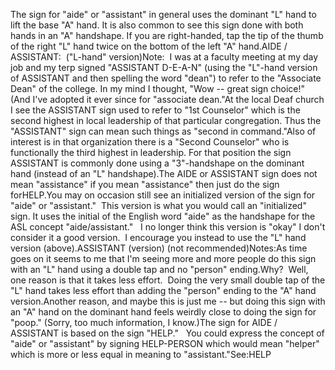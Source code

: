 The sign for "aide" or "assistant" in general uses the dominant 
	"L" hand to lift the base "A" hand. It is also common to see this sign 
	done with both hands in an "A" handshape. If you are right-handed, tap the 
	tip of the thumb of the right "L" hand twice on the bottom of the left "A" hand.AIDE / ASSISTANT:  ("L-hand" version)Note:  I was at a faculty meeting at my day job and my terp signed 
	"ASSISTANT D-E-A-N" (using the "L"-hand version of ASSISTANT and then 
	spelling the word "dean") to refer to the "Associate Dean" of the college. 
	In my mind I thought, "Wow -- great sign choice!" (And I've adopted it ever 
	since for "associate dean."At the local Deaf church I see the ASSISTANT sign used to refer to "1st 
	Counselor" which is the second highest in local leadership of that 
	particular congregation. Thus the "ASSISTANT" sign can mean such things as 
	"second in command."Also of interest is in that organization there is a "Second Counselor" who 
	is functionally the third highest in leadership. For that position the sign 
	ASSISTANT is commonly done using a "3"-handshape on the dominant hand 
	(instead of an "L" handshape).The AIDE or ASSISTANT sign does not mean "assistance" if you mean 
	"assistance" then just do the sign forHELP.You may on occasion still see an initialized version of the sign for "aide" or "assistant."  This version 
	is what you would call an "initialized" sign. It uses the initial of the 
	English word "aide" as the handshape for the ASL concept "aide/assistant."   
	I no longer think this version is "okay" I don't consider it a good version.  I encourage you instead to use the "L" hand version (above).ASSISTANT (version) (not recommended)Notes:As time goes on it seems to me that I'm seeing more and more people do this 
	sign with an "L" hand using a double tap and no "person" ending.Why?  Well, one reason is that it takes less effort.  Doing the 
	very small double tap of the "L" hand takes less effort than adding the 
	"person" ending to the "A" hand version.Another reason, and maybe this is just me -- but doing this sign with an "A" 
	hand on the dominant hand feels weirdly close to doing the sign for "poop." 
	(Sorry, too much information, I know.)The sign for AIDE / ASSISTANT is based on the sign "HELP."   You 
	could express the concept of "aide" or "assistant" by signing HELP-PERSON 
	which would mean "helper" which is more or less equal in meaning to 
	"assistant."See:HELP